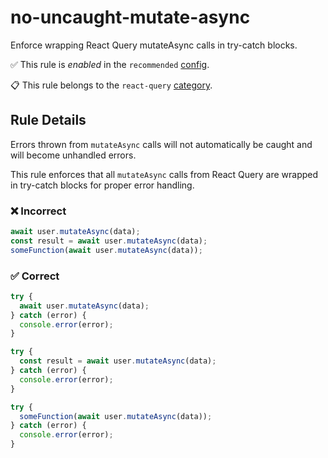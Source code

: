 # no-uncaught-mutate-async

Enforce wrapping React Query mutateAsync calls in try-catch blocks.

✅ This rule is _enabled_ in the `recommended` [config](https://github.com/ximagine-ai/eslint-plugin#configs).

📋 This rule belongs to the `react-query` [category](../../README.md#react-query).

<!-- end auto-generated rule header -->
<!-- Do not manually modify this header. Run: `pnpm run gen:docs` -->

## Rule Details

Errors thrown from `mutateAsync` calls will not automatically be caught and will become unhandled errors.

This rule enforces that all `mutateAsync` calls from React Query are wrapped in try-catch blocks for proper error handling.

### ❌ Incorrect

```ts
await user.mutateAsync(data);
const result = await user.mutateAsync(data);
someFunction(await user.mutateAsync(data));
```

### ✅ Correct

```ts
try {
  await user.mutateAsync(data);
} catch (error) {
  console.error(error);
}

try {
  const result = await user.mutateAsync(data);
} catch (error) {
  console.error(error);
}

try {
  someFunction(await user.mutateAsync(data));
} catch (error) {
  console.error(error);
}
```
